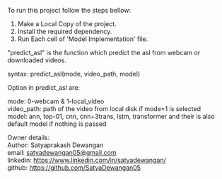 To run this project follow the steps bellow:

1. Make a Local Copy of the project.
2. Install the required dependency.
3. Run Each cell of 'Model Implementation' file.

"predict_asl" is the function which predict the asl from webcam or downloaded videos.

syntax: predict_asl(mode, video_path, model)

Option in predict_asl are:

  mode: 0-webcam & 1-local_video<br>
  video_path: path of the video from local disk if mode=1 is selected<br>
  model: ann, top-01, cnn, cnn+3trans, lstm, transformer and their is also default model if nothing is passed<br>

Owner details:<br>
  Author: Satyaprakash Dewangan<br>
  email: satyadewangan05@gmail.com<br>
  linkedin: https://www.linkedin.com/in/satyadewangan/<br>
  github: https://github.com/SatyaDewangan05<br>
